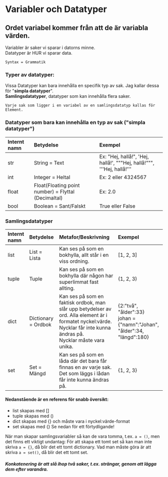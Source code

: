 # Variabler och Datatyper

## Ordet variabel kommer från att de är variabla värden.

Variabler är saker vi sparar i datorns minne.  
Datatyper är HUR vi sparar data.

`Syntax = Grammatik`


### Typer av datatyper:

Vissa Datatyper kan bara innehålla en specifik typ av sak. Jag kallar dessa för "**simpla datatyper**".  
**Samlingsdatatyper**, datatyper som kan innehålla flera saker.

`Varje sak som ligger i en variabel av en samlingsdatatyp kallas för Element.`


### Datatyper som bara kan innehålla en typ av sak ("simpla datatyper")
| Internt namn | Betydelse | Exempel |
| :--- | :--- | :--- |
| str | String = Text | Ex: "Hej, hallå!", 'Hej, hallå!', """Hej, hallå!""", '''Hej, hallå!''' |
| int | Integer = Heltal | Ex: 2 eller 4324567 |
| float | Float(Floating point number) = Flyttal (Decimaltal) | Ex: 2.0 |
| bool | Boolean = Sant/Falskt | True eller False |


### Samlingsdatatyper
| Internt namn | Betydelse | Metafor/Beskrivning | Exempel                                                                    |
|:-------------| :--- | :--- |:---------------------------------------------------------------------------|
| list         | List = Lista | Kan ses på som en bokhylla, allt står i en viss ordning. | \[1, 2, 3\]                                                                |
| tuple        | Tuple | Kan ses på som en bokhylla där någon har superlimmat fast allting. | \(1, 2, 3\)                                                                |
| dict         | Dictionary = Ordbok | Kan ses på som en faktisk ordbok, man slår upp betydelser av ord. Alla element är i formatet nyckel:värde.<br>Nycklar får inte kunna ändras på.<br>Nycklar måste vara unika. | {2:"två", "ålder":33}<br>johan = {"namn":"Johan", "ålder":34, "längd":180} |
| set          | Set = Mängd | Kan ses på som en låda där det bara får finnas en av varje sak. Det som läggs i lådan får inte kunna ändras på. | {1, 2, 3}                                                                  |


#### Nedanstående är en referens för snabb översikt:
* list skapas med []
* tuple skapas med ()
* dict skapas med {} och måste vara i nyckel:värde-format
* set skapas med {} Se nedan för ett förtydligande!

När man skapar samlingsvariabler så kan de vara tomma, t.ex. `a = ()`, men det finns ett viktigt undantag:
För att skapa ett tomt set så kan man inte skriva `a = {}`, då blir det ett tomt dictionary. Vad man
måste göra är att skriva `a = set()`, då blir det ett tomt set.


##### **Konkatenering** är att slå ihop två saker, t.ex. strängar, genom att lägga dem efter varandra.
